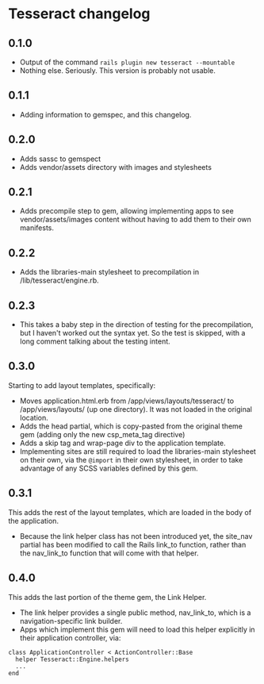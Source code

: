 # Tesseract changelog

## 0.1.0

* Output of the command `rails plugin new tesseract --mountable`
* Nothing else. Seriously. This version is probably not usable.

## 0.1.1

* Adding information to gemspec, and this changelog.

## 0.2.0

* Adds sassc to gemspect
* Adds vendor/assets directory with images and stylesheets

## 0.2.1

* Adds precompile step to gem, allowing implementing apps to see
  vendor/assets/images content without having to add them to their own
  manifests.

## 0.2.2

* Adds the libraries-main stylesheet to precompilation in
  /lib/tesseract/engine.rb.

## 0.2.3

* This takes a baby step in the direction of testing for the precompilation,
  but I haven't worked out the syntax yet. So the test is skipped, with a
  long comment talking about the testing intent.

## 0.3.0

Starting to add layout templates, specifically:
* Moves application.html.erb from /app/views/layouts/tesseract/ to
  /app/views/layouts/ (up one directory). It was not loaded in the original
  location.
* Adds the head partial, which is copy-pasted from the original theme gem
  (adding only the new csp_meta_tag directive)
* Adds a skip tag and wrap-page div to the application template.
* Implementing sites are still required to load the libraries-main
  stylesheet on their own, via the `@import` in their own stylesheet, in order
  to take advantage of any SCSS variables defined by this gem.

## 0.3.1

This adds the rest of the layout templates, which are loaded in the body
of the application.

* Because the link helper class has not been introduced yet, the site_nav
  partial has been modified to call the Rails link_to function, rather
  than the nav_link_to function that will come with that helper.

## 0.4.0

This adds the last portion of the theme gem, the Link Helper.

* The link helper provides a single public method, nav_link_to, which is a
  navigation-specific link builder.
* Apps which implement this gem will need to load this helper explicitly in
  their application controller, via:

```
class ApplicationController < ActionController::Base
  helper Tesseract::Engine.helpers
  ...
end

